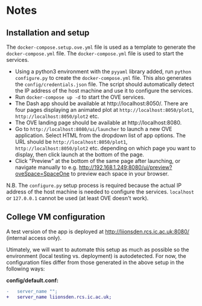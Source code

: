 # Notes

## Installation and setup

The `docker-compose.setup.ove.yml` file is used as a template to generate the `docker-compose.yml` file. The `docker-compose.yml` file is used to start the services.

- Using a python3 environment with the `pyyaml` library added, run `python configure.py` to create the `docker-compose.yml` file. This also generates the `config/credentials.json` file. The script should automatically detect the IP address of the host machine and use it to configure the services.
- Run `docker-compose up -d` to start the OVE services.
- The Dash app should be available at http://localhost:8050/. There are four pages displaying an animated plot at `http://localhost:8050/plot1`, `http://localhost:8050/plot2` etc. <!-- markdownlint-disable-line MD034 -->
- The OVE landing page should be available at http://localhost:8080. <!-- markdownlint-disable-line MD034 -->
- Go to `http://localhost:8080/ui/launcher` to launch a new OVE application. Select HTML from the dropdown list of app options. The URL should be `http://localhost:8050/plot1`, `http://localhost:8050/plot2` etc. depending on which page you want to display, then click launch at the bottom of the page.
- Click "Preview" at the bottom of the same page after launching, or navigate manually to e.g. http://192.168.1.249:8080/ui/preview?oveSpace=SpaceOne to preview each space in your browser. <!-- markdownlint-disable-line MD034 -->

N.B. The `configure.py` setup process is required because the actual IP address of the host machine is needed to configure the services. `localhost` or `127.0.0.1` cannot be used (at least OVE doesn't work).

## College VM configuration

A test version of the app is deployed at http://liionsden.rcs.ic.ac.uk:8080/ (internal access only). <!-- markdownlint-disable-line MD034 -->

Utimately, we will want to automate this setup as much as possible so the environment (local testing vs. deployment) is autodetected. For now, the configuration files differ from those generated in the above setup in the following ways:

**config/default.conf:**

```diff
-   server_name "";
+   server_name liionsden.rcs.ic.ac.uk;
```
